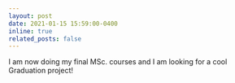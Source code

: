 ```yaml
---
layout: post
date: 2021-01-15 15:59:00-0400
inline: true
related_posts: false
---
```


I am now doing my final MSc. courses and I am looking for a cool Graduation project!